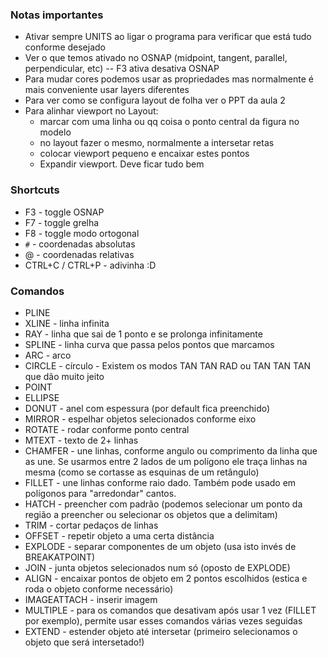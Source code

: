 ### Notas importantes
- Ativar sempre UNITS ao ligar o programa para verificar que está tudo conforme desejado
- Ver o que temos ativado no OSNAP (midpoint, tangent, parallel, perpendicular, etc) -- F3 ativa desativa OSNAP 
- Para mudar cores podemos usar as propriedades mas normalmente é mais conveniente usar layers diferentes
- Para ver como se configura layout de folha ver o PPT da aula 2
- Para alinhar viewport no Layout:
    - marcar com uma linha ou qq coisa o ponto central da figura no modelo
    - no layout fazer o mesmo, normalmente a intersetar retas
    - colocar viewport pequeno e encaixar estes pontos
    - Expandir viewport. Deve ficar tudo bem

### Shortcuts
- F3 - toggle OSNAP
- F7 - toggle grelha
- F8 - toggle modo ortogonal
- `#` - coordenadas absolutas
- @ - coordenadas relativas
- CTRL+C / CTRL+P - adivinha :D

### Comandos
- PLINE 
- XLINE - linha infinita
- RAY - linha que sai de 1 ponto e se prolonga infinitamente
- SPLINE - linha curva que passa pelos pontos que marcamos
- ARC - arco
- CIRCLE - círculo - Existem os modos TAN TAN RAD ou TAN TAN TAN que dão muito jeito
- POINT 
- ELLIPSE
- DONUT - anel com espessura (por default fica preenchido)
- MIRROR - espelhar objetos selecionados conforme eixo
- ROTATE - rodar conforme ponto central
- MTEXT - texto de 2+ linhas
- CHAMFER - une linhas, conforme angulo ou comprimento da linha que as une. Se usarmos entre 2 lados de um polígono ele traça linhas na mesma (como se cortasse as esquinas de um retângulo)
- FILLET - une linhas conforme raio dado. Também pode usado em polígonos para "arredondar" cantos.
- HATCH - preencher com padrão (podemos selecionar um ponto da região a preencher ou selecionar os objetos que a delimitam)
- TRIM - cortar pedaços de linhas
- OFFSET - repetir objeto a uma certa distância 
- EXPLODE - separar componentes de um objeto (usa isto invés de BREAKATPOINT)
- JOIN - junta objetos selecionados num só (oposto de EXPLODE)
- ALIGN - encaixar pontos de objeto em 2 pontos escolhidos (estica e roda o objeto conforme necessário)
- IMAGEATTACH - inserir imagem 
- MULTIPLE - para os comandos que desativam após usar 1 vez (FILLET por exemplo), permite usar esses comandos várias vezes seguidas
- EXTEND - estender objeto até intersetar (primeiro selecionamos o objeto que será intersetado!)
